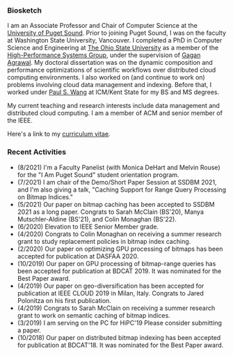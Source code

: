 ### Biosketch

I am an Associate Professor and Chair of Computer Science at the [University of Puget Sound](https://pugetsound.edu/mathematics-computer-science-current-students). Prior to joining Puget Sound, I was on the faculty at Washington State University, Vancouver. I completed a PhD in Computer Science and Engineering at [The Ohio State University](https://cse.osu.edu) as a member of the [High-Performance Systems Group](https://cse.osu.edu/research/systems), under the supervision of [Gagan Agrawal](https://scholar.google.com/citations?user=kOUPR1sAAAAJ&hl=en). My doctoral dissertation was on the dynamic composition and performance optimizations of scientific workflows over distributed cloud computing environments. I also worked on (and continue to work on) problems involving cloud data management and indexing. Before that, I worked under [Paul S. Wang](http://www.cs.kent.edu/~pwang/) at ICM/Kent State for my BS and MS degrees.

My current teaching and research interests include data management and distributed cloud computing. I am a member of ACM and senior member of the IEEE.

Here's a link to my [curriculum vitae](CV.pdf).

### Recent Activities

- (8/2021) I'm a Faculty Panelist (with Monica DeHart and Melvin Rouse) for the "I Am Puget Sound" student orientation program.
- (7/2021) I am chair of the Demo/Short Paper Session at SSDBM 2021, and I'm also giving a talk, "Caching Support for Range Query Processing on Bitmap Indices."
- (5/2021) Our paper on bitmap caching has been accepted to SSDBM 2021 as a long paper. Congrats to Sarah McClain (BS'20), Manya Mutschler-Aldine (BS'21), and Colin Monaghan (BS'22).
- (6/2020) Elevation to IEEE Senior Member grade.
- (4/2020) Congrats to Colin Monaghan on receiving a summer research grant to study replacement policies in bitmap index caching.
- (2/2020) Our paper on optimizing GPU processing of bitmaps has been accepted for publication at DASFAA 2020.
- (10/2019) Our paper on GPU processing of bitmap-range queries has been accepted for publication at BDCAT 2019. It was nominated for the Best Paper award.
- (4/2019) Our paper on geo-diversification has been accepted for publication at IEEE CLOUD 2019 in Milan, Italy. Congrats to Jared Polonitza on his first publication.
- (4/2019) Congrats to Sarah McClain on receiving a summer research grant to work on semantic caching of bitmap indices.
- (3/2019) I am serving on the PC for HiPC'19 Please consider submitting a paper.
- (10/2018) Our paper on distributed bitmap indexing has been accepted for publication at BDCAT'18. It was nominated for the Best Paper award.
